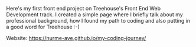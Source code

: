 Here's my first front end project on Treehouse's Front End Web Development track.
I created a simple page where I briefly talk about my professional background, how I found my path to coding and also putting in a good word for Treehouse :-)

Website: https://nurme-ave.github.io/my-coding-journey/
